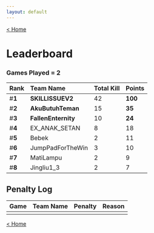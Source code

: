 ```yaml
---
layout: default
---
```


[< Home](https://kanziebub.github.io/SurvivalProtocol/)

# **Leaderboard**

### Games Played = 2

|  Rank  | Team Name             | Total Kill | **Points** |
|:-------|:----------------------|:-----------|:-----------|
| #**1** | **SKILLISSUEV2** | 42 | **100** | 
| #**2** | **AkuButuhTeman** | 15 | **35** | 
| #**3** | **FallenEnternity** | 10 | **24** | 
| #**4** | EX_ANAK_SETAN | 8 | 18 | 
| #**5** | Bebek | 2 | 11 | 
| #**6** | JumpPadForTheWin | 3 | 10 | 
| #**7** | MatiLampu | 2 | 9 | 
| #**8** | Jingliu1_3 | 2 | 7 | 

## Penalty Log

|  Game  | Team Name | Penalty | Reason                |
|:-------|:----------|:--------|:----------------------|
|      |      |       |       |
    
[< Home](https://kanziebub.github.io/SurvivalProtocol/)
    